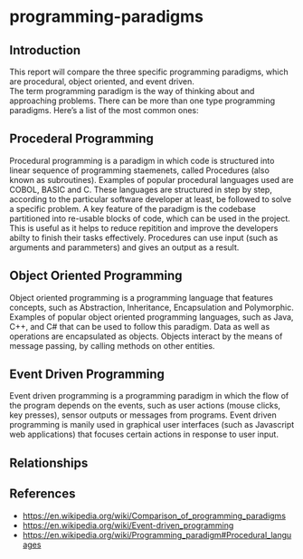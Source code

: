 # programming-paradigms

## Introduction
This report will compare the three specific programming paradigms, which are procedural, object oriented, and event driven.  
The term programming paradigm is the way of thinking about and approaching problems. There can be more than one type programming paradigms. Here’s a list of the most common ones:

## Procederal Programming
Procedural programming is a paradigm in which code is structured into linear sequence of programming staemenets, called Procedures (also known as subroutines). Examples of popular procedural languages used are COBOL, BASIC and C. These languages are structured in step by step, according to the particular software developer at least, be followed to solve a specific problem. A key feature of the paradigm is the codebase partitioned into re-usable blocks of code, which can be used in the project. This is useful as it helps to reduce repitition and improve the developers abilty to finish their tasks effectively. Procedures can use input (such as arguments and parammeters) and gives an output as a result.


## Object Oriented Programming
Object oriented programming is a programming language that features concepts, such as Abstraction, Inheritance, Encapsulation and Polymorphic. Examples of popular object oriented programming languages, such as Java, C++, and C# that can be used to follow this paradigm. Data as well as operations are encapsulated as objects. Objects interact by the means of message passing, by calling methods on other entities. 

## Event Driven Programming
Event driven programming is a programming paradigm in which the flow of the program  depends on the events, such as user actions (mouse clicks, key presses), sensor outputs or messages from programs. Event driven programming is manily used in graphical user interfaces (such as Javascript web applications) that focuses certain actions in response to user input. 
## Relationships

## References
- https://en.wikipedia.org/wiki/Comparison_of_programming_paradigms
- https://en.wikipedia.org/wiki/Event-driven_programming
- https://en.wikipedia.org/wiki/Programming_paradigm#Procedural_languages
